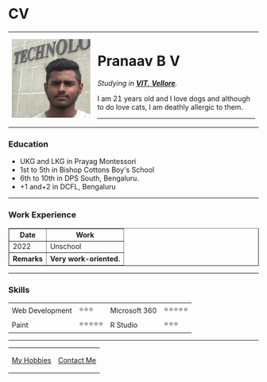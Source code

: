 # CV
<!DOCTYPE html>
<head>
    <meta charset="UTF-8">
    <title>Pranaav's Website</title>
</head>
<body>
    <table cellspacing="20">
        <tr>
            <td><img src="me.jpeg" alt="Pranaav Profile Picture"></td>
            <td> <h1>Pranaav B V</h1>
                <p><em>Studying in <strong><a href="https://vit.ac.in/">VIT,  Vellore</a></strong>.</em></p>
                <p>I am 21 years old and I love dogs and although to do love cats, I am deathly allergic to them.</p>
                <hr></td>
        </tr>
    </table>
    <h3>Education</h3>
    <ul>
        <li>UKG and LKG in Prayag Montessori</li>
        <li>1st to 5th in Bishop Cottons Boy's School</li>
        <li>6th to 10th in DPS South, Bengaluru.</li>
        <li>+1 and+2 in DCFL, Bengaluru</li>
    </ul>
    <hr>
    <h3>Work Experience</h3>
    <table border="1" cellspacing="10">
        <thead>
            <tr>
                <th>Date</th>
                <th>Work</th>
            </tr>
        </thead>
        <tbody>
            <tr>
                <td>2022</td>
                <td>Unschool</td>
            </tr>
        </tbody>
        <tfoot>
            <tr>
                <th>Remarks</th>
                <th>Very work-oriented.</th>
            </tr>
        </tfoot>
    </table>
    <hr>
    <h3>Skills</h3>
    <table cellspacing="10">
        <tr>
            <td>Web Development</td>   
            <td>⭐⭐⭐</td>
            <td>Microsoft 360</td>   
            <td>⭐⭐⭐⭐⭐</td>
        </tr>
        <tr>
            <td>Paint</td>   
            <td>⭐⭐⭐⭐⭐</td>
            <td>R Studio</td>   
            <td>⭐⭐⭐</td>
        </tr>
    </table>
    <!--or this method can be used for a nested table method
        <table>
        <tr>
            <td>
                <table>
                    <tr>
                        <td>Web Development</td>
                        <td> ⭐⭐⭐</td>
                    </tr>
                    <tr>
                        <td>Microsoft 360</td>
                        <td>⭐⭐⭐⭐⭐</td>
                    </tr>
                </table>
            </td>
            <td>
                <table>
                    <tr>
                        <td>Paint</td>
                        <td>⭐⭐⭐⭐⭐</td>
                    </tr>
                    <tr>
                        <td>R Studio</td>
                        <td>⭐⭐⭐</td>
                    </tr>
                </table>
            </td>
        </tr>
    </table>-->
    <hr>
    <table cellspacing="40">
        <tr>
            <td><p><a href="Hobbies.html">My Hobbies</a></p></td>
            <td><p><a href="Contact_details.html">Contact Me</a></p></td>
        </tr>
    </table>
</body>
</html>
